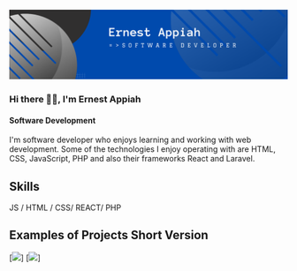 ![Software Development ](https://github.com/EA-Code1/EA-Code1/blob/main/Ernest%20_Appiah.png)
### Hi there 👋🏾, I'm Ernest Appiah
#### Software Development 

I'm software developer who enjoys learning and working with web development. Some of the technologies I enjoy operating with are HTML, CSS, JavaScript, PHP and also their frameworks React and Laravel.

## Skills 
JS / HTML / CSS/ REACT/ PHP

## Examples of Projects Short Version 
[<img src="https://github.com/EA-Code1/intoTech/blob/main/into-Images/intotech.gif" width="256" />]
[<img src="https://github.com/EA-Code1/aph_electronics/blob/main/aph_img/aphc.gif" width="256" />]




